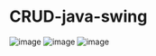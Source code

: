 # CRUD-java-swing
![image](https://github.com/ghaidasandie/CRUD-java-swing/assets/97036031/3b4a927c-7abe-4dff-93fe-1e663e98b8a9)
![image](https://github.com/ghaidasandie/CRUD-java-swing/assets/97036031/27b33ef0-a0fc-432f-bbeb-b48e3dbdaeb2)
![image](https://github.com/ghaidasandie/CRUD-java-swing/assets/97036031/b83186d7-5540-4a5a-b71c-3a56439f383a)

